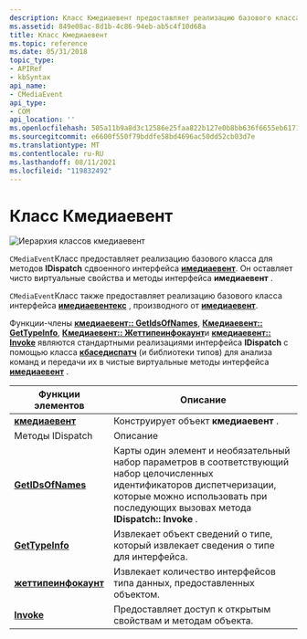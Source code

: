 ```yaml
---
description: Класс Кмедиаевент предоставляет реализацию базового класса для методов IDispatch сдвоенного интерфейса Имедиаевент. Он оставляет чисто виртуальные свойства и методы интерфейса Имедиаевент.
ms.assetid: 849e08ac-8d1b-4c86-94eb-ab5c4f10d68a
title: Класс Кмедиаевент
ms.topic: reference
ms.date: 05/31/2018
topic_type:
- APIRef
- kbSyntax
api_name:
- CMediaEvent
api_type:
- COM
api_location: ''
ms.openlocfilehash: 505a11b9a8d3c12586e25faa822b127e0b8bb636f6655eb617125a47fb84feaa
ms.sourcegitcommit: e6600f550f79bddfe58bd4696ac50dd52cb03d7e
ms.translationtype: MT
ms.contentlocale: ru-RU
ms.lasthandoff: 08/11/2021
ms.locfileid: "119832492"
---
```

# <a name="cmediaevent-class"></a>Класс Кмедиаевент

![Иерархия классов кмедиаевент](images/cutil03.png)

`CMediaEvent`Класс предоставляет реализацию базового класса для методов **IDispatch** сдвоенного интерфейса [**имедиаевент**](/windows/desktop/api/Control/nn-control-imediaevent). Он оставляет чисто виртуальные свойства и методы интерфейса **имедиаевент** .

`CMediaEvent`Класс также предоставляет реализацию базового класса интерфейса [**имедиаевентекс**](/windows/desktop/api/Control/nn-control-imediaeventex) , производного от [**имедиаевент**](/windows/desktop/api/Control/nn-control-imediaevent).

Функции-члены [**кмедиаевент:: GetIdsOfNames**](cmediaevent-getidsofnames.md), [**Кмедиаевент:: GetTypeInfo**](cmediaevent-gettypeinfo.md), [**Кмедиаевент:: Жеттипеинфокаунт**](cmediaevent-gettypeinfocount.md)и [**кмедиаевент:: Invoke**](cmediaevent-invoke.md) являются стандартными реализациями интерфейса **IDispatch** с помощью класса [**кбаседиспатч**](cbasedispatch.md) (и библиотеки типов) для анализа команд и передачи их в чистые виртуальные методы интерфейса [**имедиаевент**](/windows/desktop/api/Control/nn-control-imediaevent) .



| Функции элементов                                         | Описание                                                                                                                                                                                   |
|----------------------------------------------------------|-----------------------------------------------------------------------------------------------------------------------------------------------------------------------------------------------|
| [**кмедиаевент**](cmediaevent-cmediaevent.md)           | Конструирует объект **кмедиаевент** .                                                                                                                                                          |
| Методы IDispatch                                        | Описание                                                                                                                                                                                   |
| [**GetIDsOfNames**](cmediaevent-getidsofnames.md)       | Карты один элемент и необязательный набор параметров в соответствующий набор целочисленных идентификаторов диспетчеризации, которые можно использовать при последующих вызовах метода **IDispatch:: Invoke** . |
| [**GetTypeInfo**](cmediaevent-gettypeinfo.md)           | Извлекает объект сведений о типе, который извлекает сведения о типе для интерфейса.                                                                                                   |
| [**жеттипеинфокаунт**](cmediaevent-gettypeinfocount.md) | Извлекает количество интерфейсов типа данных, предоставленных объектом.                                                                                                                    |
| [**Invoke**](cmediaevent-invoke.md)                     | Предоставляет доступ к открытым свойствам и методам объекта.                                                                                                                               |



 

 

 



